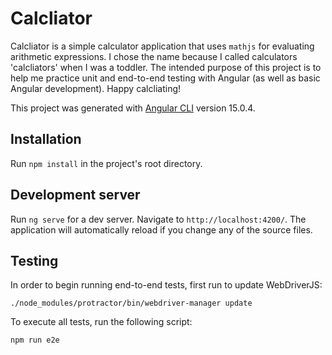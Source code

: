 # Calcliator

Calcliator is a simple calculator application that uses `mathjs` for evaluating arithmetic
expressions. I chose the name because I called calculators 'calcliators' when I was a toddler.
The intended purpose of this project is to help me practice unit and end-to-end testing with
Angular (as well as basic Angular development). Happy calcliating!

This project was generated with [Angular CLI](https://github.com/angular/angular-cli) version 15.0.4.

## Installation

Run `npm install` in the project's root directory.

## Development server

Run `ng serve` for a dev server. Navigate to `http://localhost:4200/`. The application will automatically reload if you change any of the source files.

## Testing

In order to begin running end-to-end tests, first run to update WebDriverJS:

```
./node_modules/protractor/bin/webdriver-manager update
```

To execute all tests, run the following script:

```
npm run e2e
```